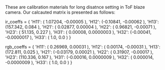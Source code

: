 These are calibration materials for long disatnce setting in ToF blaze camera. Our calcauted matrix is presented as follows:

ir_coeffs = {
    'H11': ( 1.07204,   -0.00005    ), 
    'H12': (-0.10841,   -0.00062    ), 
    'H13': (157.342,     0.084      ),
    'H21': ( 0.02877,    0.00004    ), 
    'H22': ( 0.96821,   -0.00071    ), 
    'H23': ( 51.135,     0.227      ),
    'H31': ( 0.00008,    0.0000003  ), 
    'H32': (-0.00041,   -0.0000017  ), 
    'H33': ( 1.0,        0.0        )
}

rgb_coeffs = {
    'H11': ( 0.26969,    0.00031    ), 
    'H12': ( 0.00174,   -0.00031    ), 
    'H13': (172.811,     0.025      ),
    'H21': (-0.03179,    0.00021    ), 
    'H22': ( 0.31907,   -0.00017    ), 
    'H23': (110.336,     0.167      ),
    'H31': (-0.00016,    0.0000009  ), 
    'H32': ( 0.000014,  -0.0000009  ), 
    'H33': ( 1.0,        0.0        )
}
